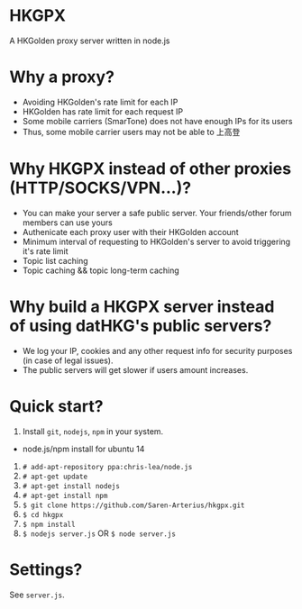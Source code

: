 # HKGPX
A HKGolden proxy server written in node.js

# Why a proxy?
- Avoiding HKGolden's rate limit for each IP
 - HKGolden has rate limit for each request IP
 - Some mobile carriers (SmarTone) does not have enough IPs for its users
 - Thus, some mobile carrier users may not be able to 上高登

# Why HKGPX instead of other proxies (HTTP/SOCKS/VPN...)?
- You can make your server a safe public server. Your friends/other forum members can use yours
- Authenicate each proxy user with their HKGolden account
- Minimum interval of requesting to HKGolden's server to avoid triggering it's rate limit
- Topic list caching
- Topic caching && topic long-term caching

# Why build a HKGPX server instead of using datHKG's public servers?
- We log your IP, cookies and any other request info for security purposes (in case of legal issues).
- The public servers will get slower if users amount increases.

# Quick start?
1. Install `git`, `nodejs`, `npm` in your system.
 - node.js/npm install for ubuntu 14
  1.  `# add-apt-repository ppa:chris-lea/node.js`
  2.  `# apt-get update`
  3.  `# apt-get install nodejs`
  4.  `# apt-get install npm`
2. `$ git clone https://github.com/Saren-Arterius/hkgpx.git`
3. `$ cd hkgpx`
4. `$ npm install`
5. `$ nodejs server.js` OR `$ node server.js`

# Settings?
See `server.js`.
